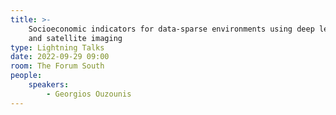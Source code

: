 ```yaml
---
title: >-
    Socioeconomic indicators for data-sparse environments using deep learning
    and satellite imaging
type: Lightning Talks
date: 2022-09-29 09:00
room: The Forum South
people:
    speakers:
        - Georgios Ouzounis
---
```

